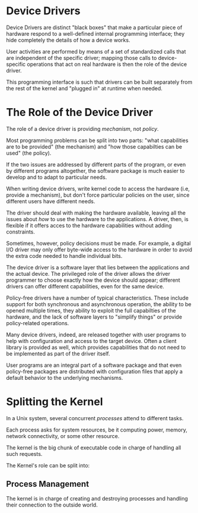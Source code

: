# Device Drivers

Device Drivers are distinct "black boxes" that make a particular piece of hardware respond to a well-defined internal programming interface; they hide completely the details of how a device works. 

User activities are performed by means of a set of standardized calls that are independent of the specific driver; mapping those calls to device-specific operations that act on real hardware is then the role of the device driver.

This programming interface is such that drivers can be built separately from the rest of the kernel and "plugged in" at runtime when needed.

# The Role of the Device Driver

The role of a device driver is providing *mechanism*, not *policy*.

Most programming problems can be split into two parts: "what capabilities are to be provided" (the mechanism) and "how those capabilties can be used" (the policy).

If the two issues are addressed by different parts of the program, or even by different programs altogether, the software package is much easier to develop and to adapt to particular needs.

When writing device drivers, write kernel code to access the hardware (i.e, provide a mechanism), but don't force particular policies on the user, since different users have different needs.

The driver should deal with making the hardware available, leaving all the issues about *how* to use the hardware to the applications. A driver, then, is flexible if it offers acces to the hardware capabilities without adding constraints.

Sometimes, however, policy decisions must be made. For example, a digital I/O driver may only offer byte-wide access to the hardware in order to avoid the extra code needed to handle individual bits.

The device driver is a software layer that lies between the applications and the actual device. The privileged role of the driver allows the driver programmer to choose exactly how the device should appear; different drivers can offer different capabilities, even for the same device.

Policy-free drivers have a number of typical characteristics. These include support for both synchronous and asynchronous operation, the ability to be opened multiple times, they ability to exploit the full capabilties of the hardware, and the lack of software layers to "simplify things" or provide policy-related operations.

Many device drivers, indeed, are released together with user programs to help with configuration and access to the target device. Often a client library is provided as well, which provides capabilities that do not need to be implemented as part of the driver itself.

User programs are an integral part of a software package and that even policy-free packages are distributed with configuration files that apply a default behavior to the underlying mechanisms.

# Splitting the Kernel

In a Unix system, several concurrent *processes* attend to different tasks.

Each process asks for system resources, be it computing power, memory, network connectivity, or some other resource. 

The kernel is the big chunk of executable code in charge of handling all such requests.

The Kernel's role can be split into:

## Process Management

The kernel is in charge of creating and destroying processes and handling their connection to the outside world.